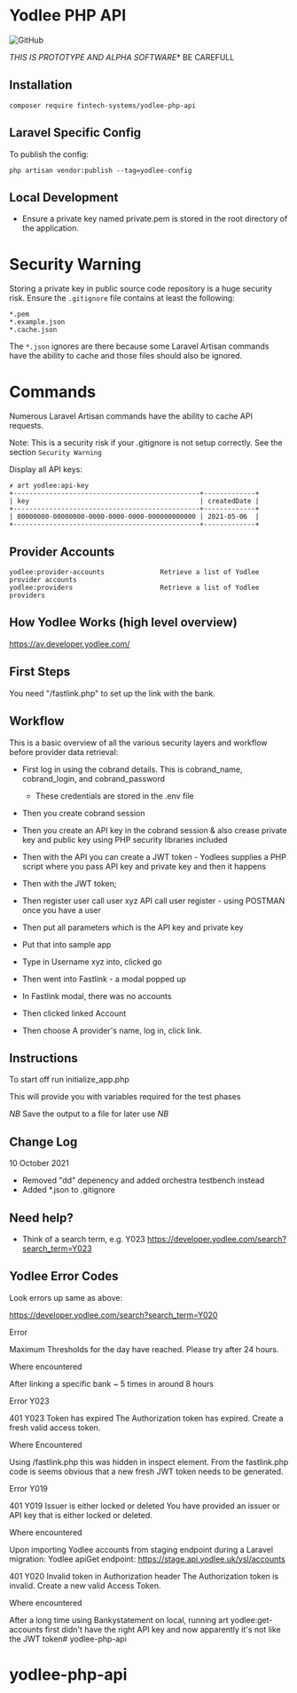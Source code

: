 # Yodlee PHP API
![GitHub](https://img.shields.io/github/license/fintech-systems/yodlee-php-api)

*THIS IS PROTOTYPE AND ALPHA SOFTWARE** BE CAREFULL

Installation
------------
`composer require fintech-systems/yodlee-php-api`

Laravel Specific Config
-----------------------
To publish the config:

```
php artisan vendor:publish --tag=yodlee-config
```

Local Development
-----------------
- Ensure a private key named private.pem is stored in the root directory of the application.

Security Warning
================

Storing a private key in public source code repository is a huge security risk.
Ensure the `.gitignore` file contains at least the following:

```
*.pem
*.example.json
*.cache.json
```

The `*.json` ignores are there because some Laravel Artisan commands have the ability to cache and those files should also be ignored.

Commands
========

Numerous Laravel Artisan commands have the ability to cache API requests.

Note: This is a security risk if your .gitignore is not setup correctly. See the section `Security Warning`

Display all API keys:

```
✗ art yodlee:api-key
+-----------------------------------------------+-------------+
| key                                           | createdDate |
+-----------------------------------------------+-------------+
| 00000000-00000000-0000-0000-0000-000000000000 | 2021-05-06  |
+-----------------------------------------------+-------------+
```

Provider Accounts
-----------------

```
yodlee:provider-accounts              Retrieve a list of Yodlee provider accounts
yodlee:providers                      Retrieve a list of Yodlee providers
```

How Yodlee Works (high level overview)
--------------------------------------
https://av.developer.yodlee.com/

First Steps
-----------
You need "/fastlink.php" to set up the link with the bank.

Workflow
--------

This is a basic overview of all the various security layers and workflow before provider data retrieval:

- First log in using the cobrand details. This is cobrand_name, cobrand_login, and cobrand_password
  - These credentials are stored in the .env file

- Then you create cobrand session

- Then you create an API key in the cobrand session & also crease private key and public key using PHP security libraries included

- Then with the API you can create a JWT token - Yodlees supplies a PHP script where you pass API key and private key and then it happens

- Then with the JWT token;

- Then register user call user xyz API call user register - using POSTMAN once you have a user

- Then put all parameters which is the API key and private key

- Put that into sample app

- Type in Username xyz into, clicked go

- Then went into Fastlink - a modal popped up

- In Fastlink modal, there was no accounts

- Then clicked linked Account

- Then choose A provider's name, log in, click link.

Instructions
------------

To start off run initialize_app.php

This will provide you with variables required for the test phases

*NB* Save the output to a file for later use *NB*

Change Log
----------

10 October 2021

- Removed "dd" depenency and added orchestra testbench instead
- Added *.json to .gitignore

Need help?
----------

* Think of a search term, e.g. Y023
https://developer.yodlee.com/search?search_term=Y023

Yodlee Error Codes
------------------
Look errors up same as above:

https://developer.yodlee.com/search?search_term=Y020

Error

Maximum Thresholds for the day have reached. Please try after 24 hours.

Where encountered

After linking a specific bank ~ 5 times in around 8 hours


Error Y023

401	Y023	Token has expired	The Authorization token has expired. Create a fresh valid access token.

Where Encountered

Using /fastlink.php this was hidden in inspect element. From the fastlink.php code is seems obvious that a new fresh JWT token needs to be generated.

Error Y019

401	Y019	Issuer is either locked or deleted	You have provided an issuer or API key that is either locked or deleted.

Where encountered

Upon importing Yodlee accounts from staging endpoint during a Laravel migration:
Yodlee apiGet endpoint: https://stage.api.yodlee.uk/ysl/accounts

401	Y020	Invalid token in Authorization header	The Authorization token is invalid. Create a new valid Access Token.

Where encountered

After a long time using Bankystatement on local, running art yodlee:get-accounts first didn't have the right API key and now apparently it's not like the JWT token# yodlee-php-api

# yodlee-php-api

